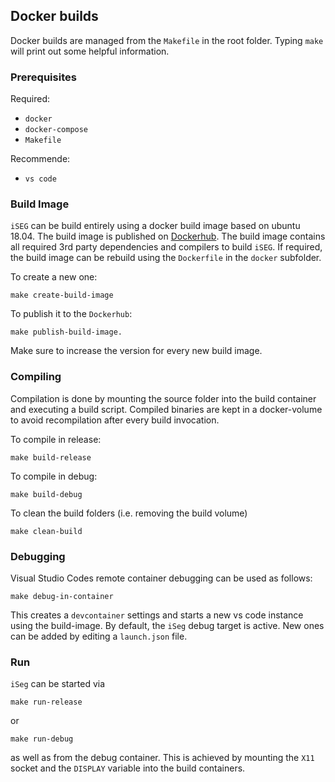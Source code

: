 ## Docker builds

Docker builds are managed from the `Makefile` in the root folder. Typing `make` will print out some helpful information.

### Prerequisites

Required:

- `docker`
- `docker-compose`
- `Makefile`

Recommende:

- `vs code`

### Build Image

`iSEG` can be build entirely using a docker build image based on ubuntu 18.04. The build image is published on [Dockerhub](https://hub.docker.com/repository/docker/itisfoundation/iseg-ubuntu-buildkit).
The build image contains all required 3rd party dependencies and compilers to build `iSEG`.
If required, the build image can be rebuild using the `Dockerfile` in the `docker` subfolder.

To create a new one:

```
make create-build-image
```

To publish it to the `Dockerhub`:

```
make publish-build-image.
```

Make sure to increase the version for every new build image.

### Compiling

Compilation is done by mounting the source folder into the build container and executing a build script. Compiled binaries are kept in a docker-volume to avoid recompilation after every build invocation.

To compile in release:

```
make build-release
```

To compile in debug:

```
make build-debug
```

To clean the build folders (i.e. removing the build volume)

```
make clean-build
```

### Debugging

Visual Studio Codes remote container debugging can be used as follows:

```
make debug-in-container
```

This creates a `devcontainer` settings and starts a new vs code instance using the build-image. By default, the `iSeg` debug target is active. New ones can be added by editing a `launch.json` file.

### Run

`iSeg` can be started via

```
make run-release
```

or

```
make run-debug
```

as well as from the debug container. This is achieved by mounting the `X11` socket and the `DISPLAY` variable into the build containers.
